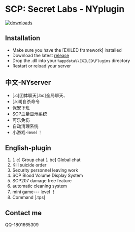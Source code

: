 # SCP:  Secret Labs - NYplugin
[![downloads](https://img.shields.io/github/downloads/Vretu-Dev/UsefulHints/total?style=for-the-badge&logo=icloud&color=%233A6D8C)](https://github.com/nanyuan222/NYserver-plugins/releases/tag/v1.0)

## Installation
- Make sure you have the [EXILED framework] installed
- Download the latest [release](https://github.com/zochris/SCPSL-SpectatorDisabler/releases)
- Drop the .dll into your `%appdata%\EXILED\Plugins` directory 
- Restart or reload your server
  
## 中文-NYserver
- [.c]团体聊天[.bc]全局聊天、
- [.kill]自杀命令
- 保安下班
- SCP血量显示系统
- 可乐免伤
- 自动清理系统
- 小游戏-level ！
  
## English-plugin
1. [. c] Group chat [. bc] Global chat
2. Kill suicide order
3. Security personnel leaving work
4. SCP Blood Volume Display System
5. SCP207 damage free feature
6. automatic cleaning system
7. mini game--- level ！
8. Command [.tps]

## Contact me
QQ-1801665309
